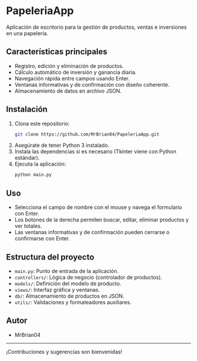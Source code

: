 # PapeleriaApp

Aplicación de escritorio para la gestión de productos, ventas e inversiones en una papelería.

## Características principales
- Registro, edición y eliminación de productos.
- Cálculo automático de inversión y ganancia diaria.
- Navegación rápida entre campos usando Enter.
- Ventanas informativas y de confirmación con diseño coherente.
- Almacenamiento de datos en archivo JSON.

## Instalación
1. Clona este repositorio:
   ```bash
   git clone https://github.com/MrBrian04/PapeleriaApp.git
   ```
2. Asegúrate de tener Python 3 instalado.
3. Instala las dependencias si es necesario (Tkinter viene con Python estándar).
4. Ejecuta la aplicación:
   ```bash
   python main.py
   ```

## Uso
- Selecciona el campo de nombre con el mouse y navega el formulario con Enter.
- Los botones de la derecha permiten buscar, editar, eliminar productos y ver totales.
- Las ventanas informativas y de confirmación pueden cerrarse o confirmarse con Enter.

## Estructura del proyecto
- `main.py`: Punto de entrada de la aplicación.
- `controllers/`: Lógica de negocio (controlador de productos).
- `models/`: Definición del modelo de producto.
- `views/`: Interfaz gráfica y ventanas.
- `db/`: Almacenamiento de productos en JSON.
- `utils/`: Validaciones y formateadores auxiliares.

## Autor
- MrBrian04

---
¡Contribuciones y sugerencias son bienvenidas! 